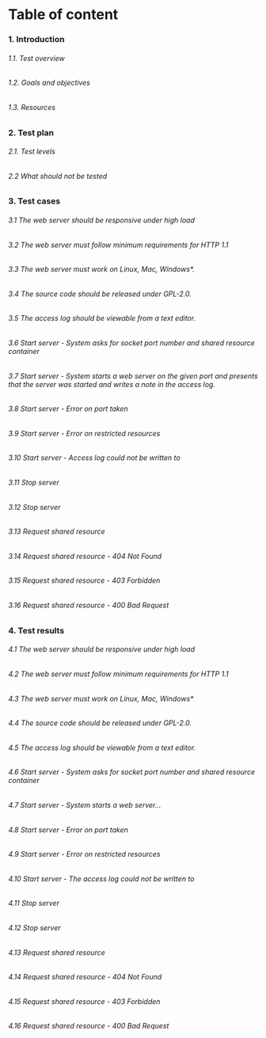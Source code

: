 # Table of content

### 1. Introduction
###### 1.1. Test overview
###### 1.2. Goals and objectives
###### 1.3. Resources
### 2. Test plan
###### 2.1. Test levels
###### 2.2 What should not be tested
### 3. Test cases
###### 3.1 The web server should be responsive under high load
###### 3.2 The web server must follow minimum requirements for HTTP 1.1
###### 3.3 The web server must work on Linux, Mac, Windows*.
###### 3.4 The source code should be released under GPL-2.0.
###### 3.5 The access log should be viewable from a text editor.
###### 3.6 Start server - System asks for socket port number and shared resource container
###### 3.7 Start server - System starts a web server on the given port and presents that the server was started and writes a note in the access log.
###### 3.8 Start server - Error on port taken
###### 3.9 Start server - Error on restricted resources
###### 3.10 Start server - Access log could not be written to
###### 3.11 Stop server
###### 3.12 Stop server
###### 3.13 Request shared resource
###### 3.14 Request shared resource - 404 Not Found
###### 3.15 Request shared resource - 403 Forbidden
###### 3.16 Request shared resource - 400 Bad Request
### 4. Test results
###### 4.1 The web server should be responsive under high load
###### 4.2 The web server must follow minimum requirements for HTTP 1.1
###### 4.3 The web server must work on Linux, Mac, Windows*
###### 4.4 The source code should be released under GPL-2.0.
###### 4.5 The access log should be viewable from a text editor.
###### 4.6 Start server - System asks for socket port number and shared resource container
###### 4.7 Start server - System starts a web server...
###### 4.8 Start server - Error on port taken
###### 4.9 Start server - Error on restricted resources
###### 4.10 Start server - The access log could not be written to
###### 4.11 Stop server
###### 4.12 Stop server
###### 4.13 Request shared resource
###### 4.14 Request shared resource - 404 Not Found
###### 4.15 Request shared resource - 403 Forbidden
###### 4.16 Request shared resource - 400 Bad Request
